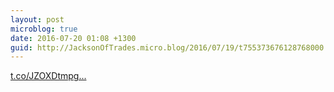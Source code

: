 ```yaml
---
layout: post
microblog: true
date: 2016-07-20 01:08 +1300
guid: http://JacksonOfTrades.micro.blog/2016/07/19/t755373676128768000.html
---
```

[t.co/JZOXDtmpg...](https://t.co/JZOXDtmpgS)
